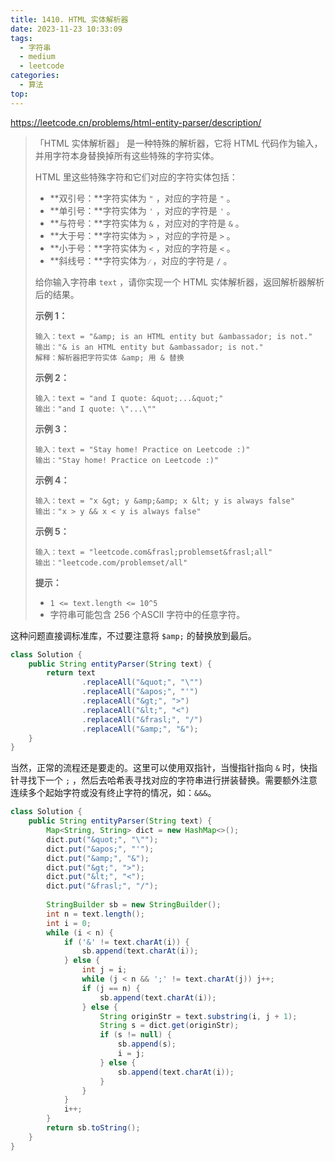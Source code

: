 ```yaml
---
title: 1410. HTML 实体解析器
date: 2023-11-23 10:33:09
tags:
  - 字符串
  - medium
  - leetcode
categories:
  - 算法
top:
---
```


https://leetcode.cn/problems/html-entity-parser/description/

<!-- more -->

> 「HTML 实体解析器」 是一种特殊的解析器，它将 HTML 代码作为输入，并用字符本身替换掉所有这些特殊的字符实体。
>
> HTML 里这些特殊字符和它们对应的字符实体包括：
>
> - **双引号：**字符实体为 `"` ，对应的字符是 `"` 。
> - **单引号：**字符实体为 `'` ，对应的字符是 `'` 。
> - **与符号：**字符实体为 `&` ，对应对的字符是 `&` 。
> - **大于号：**字符实体为 `>` ，对应的字符是 `>` 。
> - **小于号：**字符实体为 `<` ，对应的字符是 `<` 。
> - **斜线号：**字符实体为 `⁄` ，对应的字符是 `/` 。
>
> 给你输入字符串 `text` ，请你实现一个 HTML 实体解析器，返回解析器解析后的结果。
>
>  
>
> **示例 1：**
>
> ```
> 输入：text = "&amp; is an HTML entity but &ambassador; is not."
> 输出："& is an HTML entity but &ambassador; is not."
> 解释：解析器把字符实体 &amp; 用 & 替换
> ```
>
> **示例 2：**
>
> ```
> 输入：text = "and I quote: &quot;...&quot;"
> 输出："and I quote: \"...\""
> ```
>
> **示例 3：**
>
> ```
> 输入：text = "Stay home! Practice on Leetcode :)"
> 输出："Stay home! Practice on Leetcode :)"
> ```
>
> **示例 4：**
>
> ```
> 输入：text = "x &gt; y &amp;&amp; x &lt; y is always false"
> 输出："x > y && x < y is always false"
> ```
>
> **示例 5：**
>
> ```
> 输入：text = "leetcode.com&frasl;problemset&frasl;all"
> 输出："leetcode.com/problemset/all"
> ```
>
>  
>
> **提示：**
>
> - `1 <= text.length <= 10^5`
> - 字符串可能包含 256 个ASCII 字符中的任意字符。

这种问题直接调标准库，不过要注意将 `$amp;` 的替换放到最后。

```java
class Solution {
    public String entityParser(String text) {
        return text
                .replaceAll("&quot;", "\"")
                .replaceAll("&apos;", "'")
                .replaceAll("&gt;", ">")
                .replaceAll("&lt;", "<")
                .replaceAll("&frasl;", "/")
                .replaceAll("&amp;", "&");
    }
}
```

当然，正常的流程还是要走的。这里可以使用双指针，当慢指针指向 `&` 时，快指针寻找下一个 `;` ，然后去哈希表寻找对应的字符串进行拼装替换。需要额外注意连续多个起始字符或没有终止字符的情况，如：`&&&`。

```java
class Solution {
    public String entityParser(String text) {
        Map<String, String> dict = new HashMap<>();
        dict.put("&quot;", "\"");
        dict.put("&apos;", "'");
        dict.put("&amp;", "&");
        dict.put("&gt;", ">");
        dict.put("&lt;", "<");
        dict.put("&frasl;", "/");
        
        StringBuilder sb = new StringBuilder();
        int n = text.length();
        int i = 0;
        while (i < n) {
            if ('&' != text.charAt(i)) {
                sb.append(text.charAt(i));
            } else {
                int j = i;
                while (j < n && ';' != text.charAt(j)) j++;
                if (j == n) {
                    sb.append(text.charAt(i));
                } else {
                    String originStr = text.substring(i, j + 1);
                    String s = dict.get(originStr);
                    if (s != null) {
                        sb.append(s);
                        i = j;
                    } else {
                        sb.append(text.charAt(i));
                    }
                }
            }
            i++;
        }
        return sb.toString();
    }
}
```

